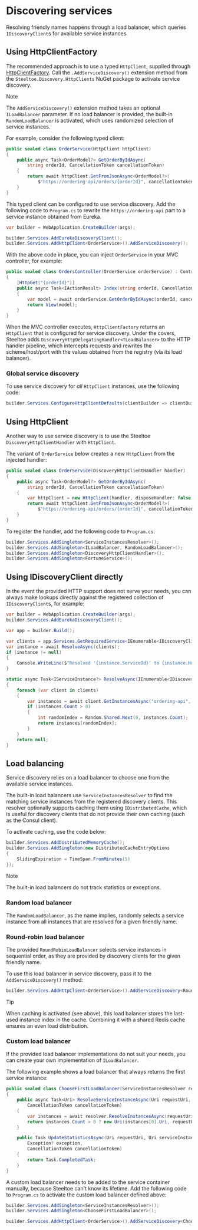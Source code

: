 # Discovering services

Resolving friendly names happens through a load balancer, which queries `IDiscoveryClient`s for available service instances.

## Using HttpClientFactory

The recommended approach is to use a typed `HttpClient`, supplied through
[HttpClientFactory](https://learn.microsoft.com/aspnet/core/fundamentals/http-requests). Call the `.AddServiceDiscovery()`
extension method from the `Steeltoe.Discovery.HttpClients` NuGet package to activate service discovery.

> [!NOTE]
> The `AddServiceDiscovery()` extension method takes an optional `ILoadBalancer` parameter.
> If no load balancer is provided, the built-in `RandomLoadBalancer` is activated,
> which uses randomized selection of service instances.

For example, consider the following typed client:
```csharp
public sealed class OrderService(HttpClient httpClient)
{
    public async Task<OrderModel?> GetOrderByIdAsync(
        string orderId, CancellationToken cancellationToken)
    {
        return await httpClient.GetFromJsonAsync<OrderModel?>(
            $"https://ordering-api/orders/{orderId}", cancellationToken);
    }
}
```

This typed client can be configured to use service discovery. Add the following code to `Program.cs`
to rewrite the `https://ordering-api` part to a service instance obtained from Eureka.

```csharp
var builder = WebApplication.CreateBuilder(args);

builder.Services.AddEurekaDiscoveryClient();
builder.Services.AddHttpClient<OrderService>().AddServiceDiscovery();
```

With the above code in place, you can inject `OrderService` in your MVC controller, for example:

```csharp
public sealed class OrdersController(OrderService orderService) : Controller
{
    [HttpGet("{orderId}")]
    public async Task<IActionResult> Index(string orderId, CancellationToken cancellationToken)
    {
        var model = await orderService.GetOrderByIdAsync(orderId, cancellationToken);
        return View(model);
    }
}
```

When the MVC controller executes, `HttpClientFactory` returns an `HttpClient` that is configured for service discovery.
Under the covers, Steeltoe adds `DiscoveryHttpDelegatingHandler<TLoadBalancer>` to the HTTP handler pipeline,
which intercepts requests and rewrites the scheme/host/port with the values obtained from the registry (via its load balancer).

### Global service discovery

To use service discovery for *all* `HttpClient` instances, use the following code:

```csharp
builder.Services.ConfigureHttpClientDefaults(clientBuilder => clientBuilder.AddServiceDiscovery());
```

## Using HttpClient

Another way to use service discovery is to use the Steeltoe `DiscoveryHttpClientHandler` with `HttpClient`.

The variant of `OrderService` below creates a new `HttpClient` from the injected handler:

```csharp
public sealed class OrderService(DiscoveryHttpClientHandler handler)
{
    public async Task<OrderModel?> GetOrderByIdAsync(
        string orderId, CancellationToken cancellationToken)
    {
        var httpClient = new HttpClient(handler, disposeHandler: false);
        return await httpClient.GetFromJsonAsync<OrderModel?>(
            $"https://ordering-api/orders/{orderId}", cancellationToken);
    }
}
```

To register the handler, add the following code to `Program.cs`:

```csharp
builder.Services.AddSingleton<ServiceInstancesResolver>();
builder.Services.AddSingleton<ILoadBalancer, RandomLoadBalancer>();
builder.Services.AddSingleton<DiscoveryHttpClientHandler>();
builder.Services.AddSingleton<FortuneService>();
```

## Using IDiscoveryClient directly

In the event the provided HTTP support does not serve your needs, you can always make lookups directly against
the registered collection of `IDiscoveryClient`s, for example:

```csharp
var builder = WebApplication.CreateBuilder(args);
builder.Services.AddEurekaDiscoveryClient();

var app = builder.Build();

var clients = app.Services.GetRequiredService<IEnumerable<IDiscoveryClient>>();
var instance = await ResolveAsync(clients);
if (instance != null)
{
    Console.WriteLine($"Resolved '{instance.ServiceId}' to {instance.Host}:{instance.Port}");
}

static async Task<IServiceInstance?> ResolveAsync(IEnumerable<IDiscoveryClient> clients)
{
    foreach (var client in clients)
    {
        var instances = await client.GetInstancesAsync("ordering-api", default);
        if (instances.Count > 0)
        {
            int randomIndex = Random.Shared.Next(0, instances.Count);
            return instances[randomIndex];
        }
    }
    return null;
}
```

## Load balancing

Service discovery relies on a load balancer to choose one from the available service instances.

The built-in load balancers use `ServiceInstancesResolver` to find the matching service instances from the
registered discovery clients. This resolver optionally supports caching them using `IDistributedCache`,
which is useful for discovery clients that do not provide their own caching (such as the Consul client).

To activate caching, use the code below:

```csharp
builder.Services.AddDistributedMemoryCache();
builder.Services.AddSingleton(new DistributedCacheEntryOptions
{
    SlidingExpiration = TimeSpan.FromMinutes(5)
});
```

> [!NOTE]
> The built-in load balancers do not track statistics or exceptions.

### Random load balancer

The `RandomLoadBalancer`, as the name implies, randomly selects a service instance from all instances
that are resolved for a given friendly name.

### Round-robin load balancer

The provided `RoundRobinLoadBalancer` selects service instances in sequential order, as they are provided
by discovery clients for the given friendly name.

To use this load balancer in service discovery, pass it to the `AddServiceDiscovery()` method:

```csharp
builder.Services.AddHttpClient<OrderService>().AddServiceDiscovery<RoundRobinLoadBalancer>();
```

> [!TIP]
> When caching is activated (see above), this load balancer stores the last-used instance index in the cache.
> Combining it with a shared Redis cache ensures an even load distribution.

### Custom load balancer

If the provided load balancer implementations do not suit your needs, you can create your own implementation of `ILoadBalancer`.

The following example shows a load balancer that always returns the first service instance:

```csharp
public sealed class ChooseFirstLoadBalancer(ServiceInstancesResolver resolver) : ILoadBalancer
{
    public async Task<Uri> ResolveServiceInstanceAsync(Uri requestUri,
        CancellationToken cancellationToken)
    {
        var instances = await resolver.ResolveInstancesAsync(requestUri.Host, cancellationToken);
        return instances.Count > 0 ? new Uri(instances[0].Uri, requestUri.PathAndQuery) : requestUri;
    }

    public Task UpdateStatisticsAsync(Uri requestUri, Uri serviceInstanceUri, TimeSpan? responseTime,
        Exception? exception,
        CancellationToken cancellationToken)
    {
        return Task.CompletedTask;
    }
}
```

A custom load balancer needs to be added to the service container manually, because Steeltoe can't know its lifetime.
Add the following code to `Program.cs` to activate the custom load balancer defined above:

```csharp
builder.Services.AddSingleton<ServiceInstancesResolver>();
builder.Services.AddSingleton<ChooseFirstLoadBalancer>();

builder.Services.AddHttpClient<OrderService>().AddServiceDiscovery<ChooseFirstLoadBalancer>();
```
